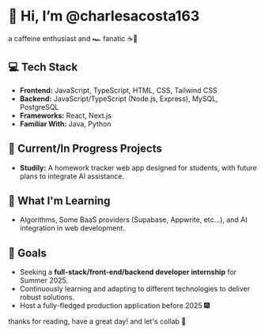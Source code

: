# 👋 Hi, I’m **@charlesacosta163**

a caffeine enthusiast and 🏎️ fanatic ☕💪

## 💻 Tech Stack
- **Frontend:** JavaScript, TypeScript, HTML, CSS, Tailwind CSS  
- **Backend:** JavaScript/TypeScript (Node.js, Express), MySQL, PostgreSQL
- **Frameworks:** React, Next.js
- **Familiar With:** Java, Python

## 🚀 Current/In Progress Projects
- **Studily:** A homework tracker web app designed for students, with future plans to integrate AI assistance.  

## 🌱 What I'm Learning
- Algorithms, Some BaaS providers (Supabase, Appwrite, etc...), and AI integration in web development.

## 🎯 Goals
- Seeking a **full-stack/front-end/backend developer internship** for Summer 2025.  
- Continuously learning and adapting to different technologies to deliver robust solutions.
- Host a fully-fledged production application before 2025 🎆

thanks for reading, have a great day! and let's collab 🫡

<!---
charlesacosta163/charlesacosta163 is a ✨ special ✨ repository because its `README.md` (this file) appears on your GitHub profile.
You can click the Preview link to take a look at your changes.
--->
